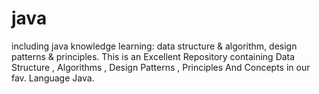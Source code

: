 # java
including java knowledge learning: data structure &amp; algorithm, design patterns &amp; principles.
This is an Excellent Repository containing Data Structure , Algorithms , Design Patterns , Principles And Concepts in our fav. Language Java.
